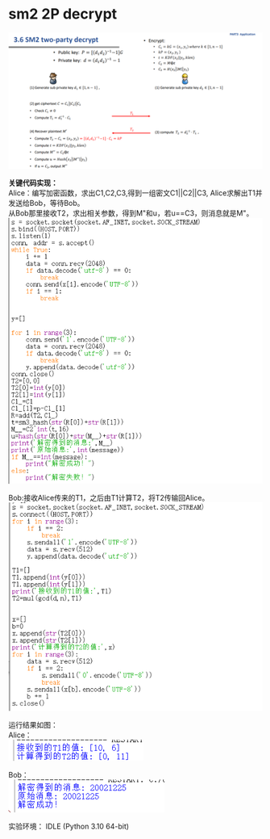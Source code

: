 sm2 2P decrypt
=
![image](https://github.com/yxh1120/Homework-group-41/blob/main/Project%2016/1.png)

**关键代码实现：**  
Alice：编写加密函数，求出C1,C2,C3,得到一组密文C1||C2||C3,
Alice求解出T1并发送给Bob，等待Bob。  
从Bob那里接收T2，求出相关参数，得到M"和u，若u==C3，则消息就是M"。  
![image](https://github.com/yxh1120/Homework-group-41/blob/main/Project%2016/4.png)

Bob:接收Alice传来的T1，之后由T1计算T2，将T2传输回Alice。  
![image](https://github.com/yxh1120/Homework-group-41/blob/main/Project%2016/5.png)

运行结果如图：  
Alice：  
![image](https://github.com/yxh1120/Homework-group-41/blob/main/Project%2016/2.png)

Bob：  
![image](https://github.com/yxh1120/Homework-group-41/blob/main/Project%2016/3.png)

实验环境： IDLE (Python 3.10 64-bit)
